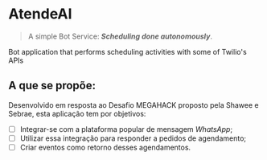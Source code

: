 # AtendeAI
> A simple Bot Service: _**Scheduling done autonomously**_.

Bot application that performs scheduling activities with some of Twilio's APIs

## A que se propõe:

Desenvolvido em resposta ao Desafio MEGAHACK proposto pela Shawee e Sebrae, esta aplicação tem por objetivos:
- [ ] Integrar-se com a plataforma popular de mensagem _WhatsApp_;
- [ ] Utilizar essa integração para responder a pedidos de agendamento;
- [ ] Criar eventos como retorno desses agendamentos.
